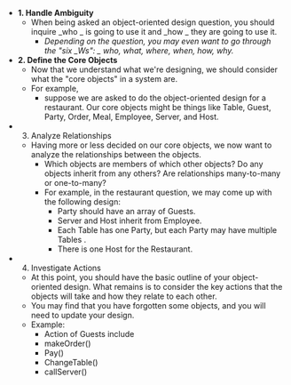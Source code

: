 * __1. Handle Ambiguity__
	* When being asked an object-oriented design question, you should inquire  _who _ is going to use it and  _how _ they are going to use it.  
		* *Depending on the question, you may even want to go through the "six  _Ws": _ who, what, where, when, how, why.*  
* __2. Define the Core Objects__
	* Now that we understand what we're designing, we should consider what the "core objects" in a system are. 
	* For example, 
		* suppose we are asked to do the object-oriented design for a restaurant. Our core objects might be things like Table, Guest, Party, Order, Meal, Employee, Server, and Host.
* 3. Analyze Relationships
	* Having more or less decided on our core objects, we now want to analyze the relationships between the objects.  
	  * Which objects are members of which other objects? Do any objects inherit from any others? Are relationships many-to-many or one-to-many?  
	  * For example, in the restaurant question, we may come up with the following design:
		  * Party should have an array of Guests.
		  * Server and Host inherit from Employee.
		  * Each Table has one Party, but each Party may have multiple Tables . 
		  * There is one Host for the Restaurant.
* 4. Investigate Actions
	* At this point, you should have the basic outline of your object-oriented design. What remains is to consider the key actions that the objects will take and how they relate to each other. 
	* You may find that you have forgotten some objects, and you will need to update your design.
	* Example: 
		* Action of Guests include
		* makeOrder()
		* Pay()
		* ChangeTable()
		* callServer()